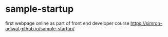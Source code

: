 # sample-startup
first webpage online as part of front end developer course
https://simron-adiwal.github.io/sample-startup/
